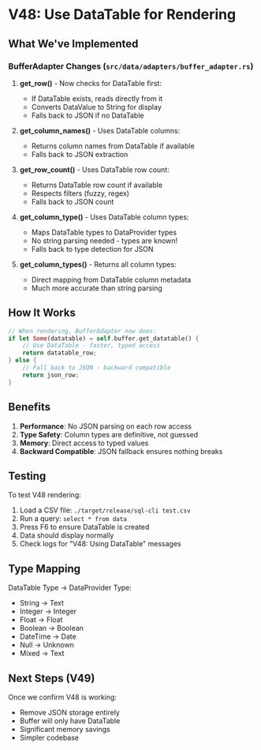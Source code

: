 # V48: Use DataTable for Rendering

## What We've Implemented

### BufferAdapter Changes (`src/data/adapters/buffer_adapter.rs`)

1. **get_row()** - Now checks for DataTable first:
   - If DataTable exists, reads directly from it
   - Converts DataValue to String for display
   - Falls back to JSON if no DataTable

2. **get_column_names()** - Uses DataTable columns:
   - Returns column names from DataTable if available
   - Falls back to JSON extraction

3. **get_row_count()** - Uses DataTable row count:
   - Returns DataTable row count if available
   - Respects filters (fuzzy, regex)
   - Falls back to JSON count

4. **get_column_type()** - Uses DataTable column types:
   - Maps DataTable types to DataProvider types
   - No string parsing needed - types are known!
   - Falls back to type detection for JSON

5. **get_column_types()** - Returns all column types:
   - Direct mapping from DataTable column metadata
   - Much more accurate than string parsing

## How It Works

```rust
// When rendering, BufferAdapter now does:
if let Some(datatable) = self.buffer.get_datatable() {
    // Use DataTable - faster, typed access
    return datatable_row;
} else {
    // Fall back to JSON - backward compatible
    return json_row;
}
```

## Benefits

1. **Performance**: No JSON parsing on each row access
2. **Type Safety**: Column types are definitive, not guessed
3. **Memory**: Direct access to typed values
4. **Backward Compatible**: JSON fallback ensures nothing breaks

## Testing

To test V48 rendering:
1. Load a CSV file: `./target/release/sql-cli test.csv`
2. Run a query: `select * from data`
3. Press F6 to ensure DataTable is created
4. Data should display normally
5. Check logs for "V48: Using DataTable" messages

## Type Mapping

DataTable Type → DataProvider Type:
- String → Text
- Integer → Integer  
- Float → Float
- Boolean → Boolean
- DateTime → Date
- Null → Unknown
- Mixed → Text

## Next Steps (V49)

Once we confirm V48 is working:
- Remove JSON storage entirely
- Buffer will only have DataTable
- Significant memory savings
- Simpler codebase
